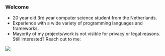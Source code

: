 ### Welcome
- 20 year old 3rd year computer science student from the Netherlands.
- Experience with a wide variety of programming languages and frameworks. 
- Mayority of my projects/work is not visible for privacy or legal reasons. Still interested? Reach out to me:

<a href="https://www.linkedin.com/in/chevyrietveld/" target="blank">
  <img src="https://img.shields.io/badge/LinkedIn-0077B5?style=for-the-badge&logo=linkedin&logoColor=white"/>
</a>



